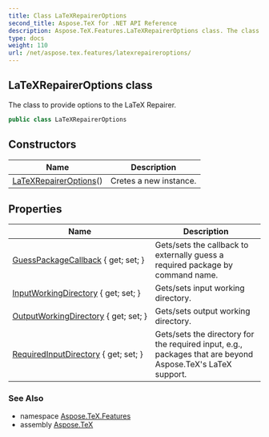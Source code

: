 ```yaml
---
title: Class LaTeXRepairerOptions
second_title: Aspose.TeX for .NET API Reference
description: Aspose.TeX.Features.LaTeXRepairerOptions class. The class to provide options to the LaTeX Repairer
type: docs
weight: 110
url: /net/aspose.tex.features/latexrepaireroptions/
---
```

## LaTeXRepairerOptions class

The class to provide options to the LaTeX Repairer.

```csharp
public class LaTeXRepairerOptions
```

## Constructors

| Name | Description |
| --- | --- |
| [LaTeXRepairerOptions](latexrepaireroptions/)() | Cretes a new instance. |

## Properties

| Name | Description |
| --- | --- |
| [GuessPackageCallback](../../aspose.tex.features/latexrepaireroptions/guesspackagecallback/) { get; set; } | Gets/sets the callback to externally guess a required package by command name. |
| [InputWorkingDirectory](../../aspose.tex.features/latexrepaireroptions/inputworkingdirectory/) { get; set; } | Gets/sets input working directory. |
| [OutputWorkingDirectory](../../aspose.tex.features/latexrepaireroptions/outputworkingdirectory/) { get; set; } | Gets/sets output working directory. |
| [RequiredInputDirectory](../../aspose.tex.features/latexrepaireroptions/requiredinputdirectory/) { get; set; } | Gets/sets the directory for the required input, e.g., packages that are beyond Aspose.TeX's LaTeX support. |

### See Also

* namespace [Aspose.TeX.Features](../../aspose.tex.features/)
* assembly [Aspose.TeX](../../)



